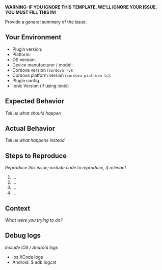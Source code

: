 **WARNING: IF YOU IGNORE THIS TEMPLATE, WE'LL IGNORE YOUR ISSUE. YOU MUST FILL THIS IN!**

Provide a general summary of the issue.

## Your Environment

- Plugin version:
- Platform:
- OS version:
- Device manufacturer / model:
- Cordova version (`cordova -v`):
- Cordova platform version (`cordova platform ls`):
- Plugin config
- Ionic Version (if using Ionic)

## Expected Behavior

_Tell us what should happen_

## Actual Behavior

_Tell us what happens instead_

## Steps to Reproduce

_Reproduce this issue; include code to reproduce, if relevant_

1. ...
2. ...
3. ...
4. ....

## Context

_What were you trying to do?_

## Debug logs

_Include iOS / Android logs_

- ios XCode logs
- Android: $ adb logcat
